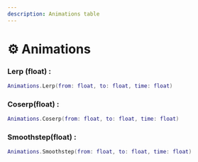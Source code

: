 ```yaml
---
description: Animations table
---
```


# ⚙️ Animations

### Lerp (float) :

```lua
Animations.Lerp(from: float, to: float, time: float)
```

### Coserp(float) :

```lua
Animations.Coserp(from: float, to: float, time: float)
```

### Smoothstep(float) :

```lua
Animations.Smoothstep(from: float, to: float, time: float)
```
